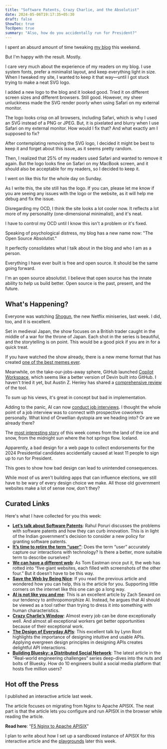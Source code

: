 ```yaml
---
title: "Software Patents, Crazy Charlie, and the Absolutist"
date: 2024-05-06T19:17:35+05:30
draft: false
ShowToc: true
TocOpen: true
summary: "Also, how do you accidentally run for President?"
---
```


I spent an absurd amount of time tweaking [my blog](https://navendu.me/) this weekend.

But I'm happy with the result. Mostly.

I care very much about the experience of my readers on my blog. I use system fonts, prefer a minimalist layout, and keep everything light in size. When I tweaked my site, I wanted to keep it that way—until I got stuck trying to make a neat SVG logo.

I added a new logo to the blog and it looked good. Tried it on different screen sizes and different browsers. Still good. However, my sheer unluckiness made the SVG render poorly when using Safari on my external monitor.

The logo looks crisp on all browsers, including Safari, which is why I used an SVG instead of a PNG or JPEG. But, it is pixelated and blurry when I use Safari on my external monitor. How would I fix that? And what exactly am I supposed to fix?

After contemplating removing the SVG logo, I decided it might be best to keep it and forget about this issue, as it seems pretty random.

Then, I realized that 25% of my readers used Safari and wanted to remove it again. But the logo looks fine on Safari on my MacBook screen, and it should also be acceptable for my readers, so I decided to keep it.

I went on like this for the whole day on Sunday.

As I write this, the site still has the logo. If you can, please let me know if you are seeing any issues with the logo or the website, as it will help me debug and fix the issue.

Disregarding my OCD, I think the site looks a lot cooler now. It reflects a lot more of my personality (one-dimensional minimalist), and it's neat.

I have to control my OCD until I know this isn't a problem or it's fixed.

Speaking of psychological distress, my blog has a new name now: "The Open Source Absolutist."

It perfectly consolidates what I talk about in the blog and who I am as a person.

Everything I have ever built is free and open source. It should be the same going forward.

I'm an open source absolutist. I believe that open source has the innate ability to help us build better. Open source is the past, present, and the future.

## What's Happening?

Everyone was watching [Shogun](<https://en.wikipedia.org/wiki/Sh%C5%8Dgun_(2024_miniseries)>), the new Netflix miniseries, last week. I did, too, and it is excellent.

Set in medieval Japan, the show focuses on a British trader caught in the middle of a war for the throne of Japan. Each shot in the series is beautiful, and the storytelling is on point. This would be a good pick if you are in for a quick treat.

If you have watched the show already, there is a new meme format that has created [one of the best memes ever](https://twitter.com/TrungTPhan/status/1783163600363753791).

Meanwhile, on the take-our-jobs-away sphere, GitHub launched [Copilot Workspace](https://github.blog/2024-04-29-github-copilot-workspace/), which seems like a better version of Devin built into GitHub. I haven't tried it yet, but Austin Z. Henley has shared a [comprehensive review](https://austinhenley.com/blog/copilotworkspace.html) of the tool.

To sum up his views, it's great in concept but bad in implementation.

Adding to the panic, AI can now [conduct job interviews](https://www.youtube.com/watch?v=FllnUBvhoUc). I thought the whole point of a job interview was to connect with prospective coworkers personally. What kind of Orwellian dystopia are we heading into? Or are we already there?

The [most interesting story](https://uxdesign.cc/how-do-you-accidentally-run-for-president-of-iceland-0d71a4785a1e) of this week comes from the land of the ice and snow, from the midnight sun where the hot springs flow. Iceland.

Apparently, a bad design for a web page to collect endorsements for the 2024 Presidential candidates accidentally caused at least 11 people to sign up to run for President.

This goes to show how bad design can lead to unintended consequences.

While most of us aren't building apps that can influence elections, we still have to be wary of every design choice we make. All those old government websites make a lot of sense now, don't they?

## Curated Links

Here's what I have collected for you this week:

- **[Let’s talk about Software Patents](https://www.youtube.com/watch?v=6Xfj6NyKSgE)**: Rahul Poruri discusses the problems with software patents and how they can curb innovation. This is in light of the Indian government's decision to consider a new policy for granting software patents.
- **[It’s time to retire the term “user”](https://www.technologyreview.com/2024/04/19/1090872/ai-users-people-terms/)**: Does the term “user” accurately capture our interactions with technology? Is there a better, more suitable term to describe ourselves?
- **[We can have a different web](https://www.citationneeded.news/we-can-have-a-different-web/)**: As Tom Eastman once put it, the web has rotted into “five giant websites, each filled with screenshots of the other four.” But it doesn’t have to be this way.
- **[Save the Web by Being Nice](https://sheep.horse/2024/4/save_the_web_by_being_nice.html)**: If you read the previous article and wondered how you can help, this is the article for you. Supporting little corners on the internet like this one can go a long way.
- **[AI is not like you and me](https://www.zachseward.com/ai-is-not-a-person/)**: This is an excellent article by Zach Seward on our tendency to anthropomorphize AI. Instead, he argues that AI should be viewed as a tool rather than trying to dress it into something with human characteristics.
- **[Crazy Charlie’s Window](https://randsinrepose.com/archives/crazy-charlies-window/)**: Almost every job can be done exceptionally well. And almost all exceptional workers get better opportunities because of their exceptional work.
- **[The Design of Everyday APIs](https://www.youtube.com/watch?v=bVoM2WLt6Hk)**: This excellent talk by Lynn Root highlights the importance of designing intuitive and usable APIs. Applying evergreen design principles in designing APIs creates delightful API interactions.
- **[Building Bluesky: a Distributed Social Network](https://newsletter.pragmaticengineer.com/p/bluesky)**: The latest article in the “Real-world engineering challenges” series deep-dives into the nuts and bolts of Bluesky. How do 10 engineers build a social media platform that hosts five million users?

## Hot off the Press

I published an interactive article last week.

The article focuses on migrating from Nginx to Apache APISIX. The neat part is that the article lets you configure and run APISIX in the browser while reading the article.

**Read here**: “[F5 Nginx to Apache APISIX](https://navendu.me//posts/nginx-to-apisix/)”

I plan to write about how I set up a sandboxed instance of APISIX for this interactive article and the [playgrounds](https://navendu.me/playgrounds/apisix/) later this week.
